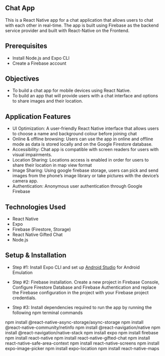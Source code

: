## Chat App

This is a React Native app for a chat application that allows users to chat with each other in real-time. The app is built using Firebase as the backend service provider and built 
with React-Native on the Frontend.

## Prerequisites

- Install Node.js and Expo CLI
- Create a Firebase account

## Objectives 

- To build a chat app for mobile devices using React Native. 
- To build an app that will provide users with a chat interface and options to share images and their location.

## Application Features

- UI Optimization: A user-friendly React Native interface that allows users to choose a name and background colour before joining chat
- Online & offline browsing: Users can use the app in online and offline mode as data is stored locally and on the Google Firestore database.
- Accessibility: Chat app is compatible with screen readers for users with visual impairments.
- Location Sharing: Locations access is enabled in order for users to share their location in map view format
- Image Sharing: Using google firebase storage, users can pick and send images from the phone’s image library or take pictures with the device’s camera app.
- Authentication: Anonymous user authentication through Google Firebase

## Technologies Used

- React Native
- Expo
- Firebase (Firestore, Storage)
- React Native Gifted Chat
- Node.js

## Setup & Installation

- Step #1: Install Expo CLI and set up [Android Studio](https://developer.android.com/studio?gclid=EAIaIQobChMIzLjbzvmAggMVxDetBh1wwg-REAAYASAAEgI2GfD_BwE&gclsrc=aw.ds) for Android Emulation

- Step #2: Firebase installation. Create a new project in Firebase Console, Configure Firestore Database and Firebase Authentication and replace the Firebase configuration in the project with your Firebase project credentials.

- Step #3: Install dependencies required to run the app by running the following npm terminal commands
  
npm install @react-native-async-storage/async-storage
npm install @react-native-community/netinfo
npm install @react-navigation/native
npm install @react-navigation/native-stack
npm install expo
npm install firebase
npm install react-native
npm install react-native-gifted-chat
npm install react-native-safe-area-context
npm install react-native-screens
npm install expo-image-picker
npm install expo-location
npm install react-native-maps

